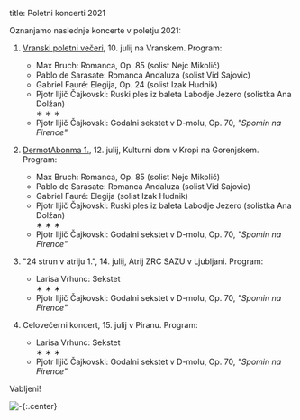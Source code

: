 title: Poletni koncerti 2021

Oznanjamo naslednje koncerte v poletju 2021:

1.  [Vranski poletni večeri](https://zkts-vransko.si/kultura/vranski-kulturni-veceri-ozivimo-kulturno-dediscino/), 10. julij na Vranskem.
    Program:

    * Max Bruch: Romanca, Op. 85 (solist Nejc Mikolič)
    * Pablo de Sarasate: Romanca Andaluza (solist Vid Sajovic)
    * Gabriel Fauré: Elegija, Op. 24 (solist Izak Hudnik)
    * Pjotr Iljič Čajkovski: Ruski ples iz baleta Labodje Jezero (solistka Ana Dolžan)
      <br>∗ ∗ ∗
    * Pjotr Iljič Čajkovski: Godalni sekstet v D-molu, Op. 70, _"Spomin na Firence"_

2.  [DermotAbonma 1.](https://kultura-kropa.si/dermotabonma/), 12. julij, Kulturni dom v Kropi na Gorenjskem.
    Program:
    * Max Bruch: Romanca, Op. 85 (solist Nejc Mikolič)
    * Pablo de Sarasate: Romanca Andaluza (solist Vid Sajovic)
    * Gabriel Fauré: Elegija (solist Izak Hudnik)
    * Pjotr Iljič Čajkovski: Ruski ples iz baleta Labodje Jezero (solistka Ana Dolžan)
      <br>∗ ∗ ∗
    * Pjotr Iljič Čajkovski: Godalni sekstet v D-molu, Op. 70, _"Spomin na Firence"_

3.  "24 strun v atriju 1.", 14. julij, Atrij ZRC SAZU v Ljubljani.
    Program:
    * Larisa Vrhunc: Sekstet
      <br>∗ ∗ ∗
    * Pjotr Iljič Čajkovski: Godalni sekstet v D-molu, Op. 70, _"Spomin na Firence"_

4.  Celovečerni koncert, 15. julij v Piranu.
    Program:
    * Larisa Vrhunc: Sekstet
      <br>∗ ∗ ∗
    * Pjotr Iljič Čajkovski: Godalni sekstet v D-molu, Op. 70, _"Spomin na Firence"_

Vabljeni!

![-](https://picsum.photos/600/400?random){:.center}
